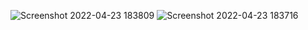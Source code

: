 ![Screenshot 2022-04-23 183809](https://user-images.githubusercontent.com/101246744/164895897-64e62cc3-cbf7-404d-9c6c-9942f0251005.png)
![Screenshot 2022-04-23 183716](https://user-images.githubusercontent.com/101246744/164895900-50f3842c-3acd-40a8-ab7b-42bd2557941a.png)
